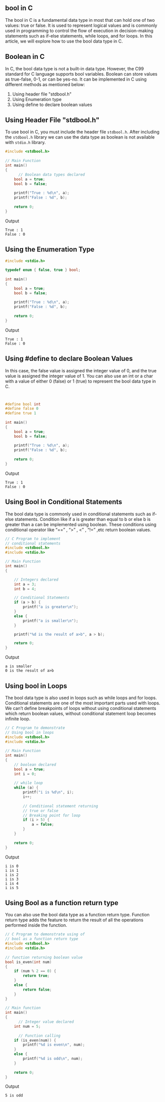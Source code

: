 ## bool in C

The bool in C is a fundamental data type in most that can hold one of two values: true or false. It is used to represent logical values and is commonly used in programming to control the flow of execution in decision-making statements such as if-else statements, while loops, and for loops. In this article, we will explore how to use the bool data type in C. 

## Boolean in C

In C, the bool data type is not a built-in data type. However, the C99 standard for C language supports bool variables. Boolean can store values as true-false, 0-1, or can be yes-no. It can be implemented in C using different methods as mentioned below:

1. Using header file "stdbool.h"
2. Using Enumeration type
3. Using define to declare boolean values

## Using Header File "stdbool.h"

To use bool in C, you must include the header file `stdbool.h`. After including the `stdbool.h` library we can use the data type as boolean is not available with `stdio.h` library.

```c
#include <stdbool.h>
 
// Main Function
int main()
{
      // Boolean data types declared
    bool a = true;
    bool b = false;
 
    printf("True : %d\n", a);
    printf("False : %d", b);
 
    return 0;
}
```

Output
```
True : 1
False : 0
```

## Using the Enumeration Type

```c
#include <stdio.h>
 
typedef enum { false, true } bool;
 
int main()
{
    bool a = true;
    bool b = false;
 
    printf("True : %d\n", a);
    printf("False : %d", b);
 
    return 0;
}
```

Output
```
True : 1
False : 0
```

## Using #define to declare Boolean Values

In this case, the false value is assigned the integer value of 0, and the true value is assigned the integer value of 1. You can also use an int or a char with a value of either 0 (false) or 1 (true) to represent the bool data type in C. 

```c


#define bool int
#define false 0
#define true 1
 
int main()
{
    bool a = true;
    bool b = false;
 
    printf("True : %d\n", a);
    printf("False : %d", b);
 
    return 0;
}
```

Output
```
True : 1
False : 0
```

## Using Bool in Conditional Statements

The bool data type is commonly used in conditional statements such as if-else statements. Condition like if a is greater than equal to b or else b is greater than a can be implemented using boolean. These conditions using conditional operator like “==” , “>” , <” , “!=” ,etc return boolean values.

```c
// C Program to implement
// conditional statements
#include <stdbool.h>
#include <stdio.h>

// Main Function
int main()
{

	// Integers declared
	int a = 3;
	int b = 4;

	// Conditional Statements
	if (a > b) {
		printf("a is greater\n");
	}
	else {
		printf("a is smaller\n");
	}

	printf("%d is the result of a>b", a > b);

	return 0;
}
```

Output
```
a is smaller
0 is the result of a>b
```

## Using bool in Loops

The bool data type is also used in loops such as while loops and for loops. Conditional statements are one of the most important parts used with loops. We can’t define breakpoints of loops without using conditional statements which return boolean values, without conditional statement loop becomes infinite loop.

```c
// C Program to demonstrate
// Using bool in loops
#include <stdbool.h>
#include <stdio.h>
 
// Main Function
int main()
{
    // boolean declared
    bool a = true;
    int i = 0;
 
    // while loop
    while (a) {
        printf("i is %d\n", i);
        i++;
 
        // Conditional statement returning
        // true or false
        // Breaking point for loop
        if (i > 5) {
            a = false;
        }
    }
 
    return 0;
}
```

Output
```
i is 0
i is 1
i is 2
i is 3
i is 4
i is 5
```

## Using Bool as a function return type

You can also use the bool data type as a function return type. Function return type adds the feature to return the result of all the operations performed inside the function.

```c
// C Program to demonstrate using of
// bool as a function return type
#include <stdbool.h>
#include <stdio.h>
 
// function returning boolean value
bool is_even(int num)
{
    if (num % 2 == 0) {
        return true;
    }
    else {
        return false;
    }
}
 
// Main function
int main()
{
      // Integer value declared
    int num = 5;
 
      // Function calling
    if (is_even(num)) {
        printf("%d is even\n", num);
    }
    else {
        printf("%d is odd\n", num);
    }
 
    return 0;
}
```

Output
```
5 is odd
```